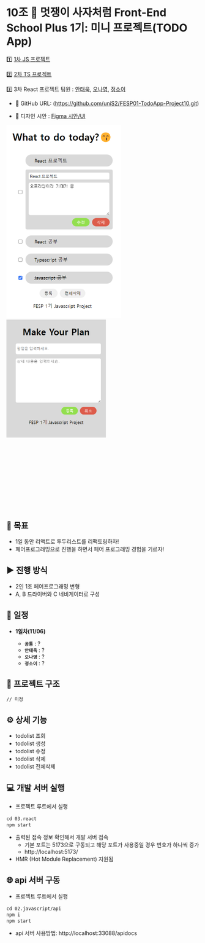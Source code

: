 # 10조 🦁 멋쟁이 사자처럼 Front-End School Plus 1기: 미니 프로젝트(TODO App)

1️⃣ [1차 JS 프로젝트](./01.javascript)

2️⃣ [2차 TS 프로젝트](https://github.com/uniS2/FESP01-TodoApp-Project10.git)

3️⃣ 3차 React 프로젝트 팀원 : [안태욱](https://github.com/dotory0829), [오나영](https://github.com/ony540), [정소이](https://github.com/uniS2)

- 🐼 GitHub URL: (https://github.com/uniS2/FESP01-TodoApp-Project10.git)

- 🎨 디자인 시안 : [Figma 시안/UI](https://www.figma.com/file/Cezc3Sq6bW4lNBheti0LcP/Todolist?type=design&node-id=0%3A1&mode=design&t=9WktcFoN3dGYZnVK-1)

<img src= ./todo.png alt="프로젝트 메인페이지 결과물" style="display: inline; margin: 0 auto; width:300px">
<img src= ./todoRegist.png alt="프로젝트 등록페이지 결과물" style="display: inline; margin-bottom: 180px; width:260px">

## 🎯 목표

- 1일 동안 리액트로 투두리스트를 리팩토링하자!
- 페어프로그래밍으로 진행을 하면서 페어 프로그래밍 경험을 기르자!

## ▶️ 진행 방식

- 2인 1조 페어프로그래밍 변형
- A, B 드라이버와 C 네비게이터로 구성

## 📅 일정

- **1일차(11/06)**

  - **`공통`** : ?
  - **`안태욱`** : ?
  - **`오나영`** : ?
  - **`정소이`** : ?

## 📂 프로젝트 구조

```
// 미정
```

## ⚙️ 상세 기능

- todolist 조회
- todolist 생성
- todolist 수정
- todolist 삭제
- todolist 전체삭제

## 💻 개발 서버 실행

- 프로젝트 루트에서 실행

```
cd 03.react
npm start
```

- 출력된 접속 정보 확인해서 개발 서버 접속
  - 기본 포트는 5173으로 구동되고 해당 포트가 사용중일 경우 번호가 하나씩 증가
  - http://localhost:5173/
- HMR (Hot Module Replacement) 지원됨

## 🌐 api 서버 구동

- 프로젝트 루트에서 실행

```
cd 02.javascript/api
npm i
npm start
```

- api 서버 사용방법: http://localhost:33088/apidocs
